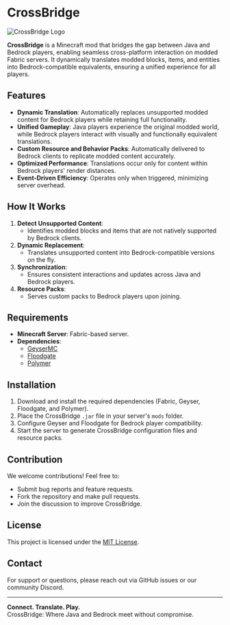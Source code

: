 # CrossBridge
![CrossBridge Logo](https://github.com/CrossBridge/assets/assets/70666B4C-CE46-40E5-8E0D-7A50E32CFB78.png)


**CrossBridge** is a Minecraft mod that bridges the gap between Java and Bedrock players, enabling seamless cross-platform interaction on modded Fabric servers. It dynamically translates modded blocks, items, and entities into Bedrock-compatible equivalents, ensuring a unified experience for all players.

## Features
- **Dynamic Translation**: Automatically replaces unsupported modded content for Bedrock players while retaining full functionality.
- **Unified Gameplay**: Java players experience the original modded world, while Bedrock players interact with visually and functionally equivalent translations.
- **Custom Resource and Behavior Packs**: Automatically delivered to Bedrock clients to replicate modded content accurately.
- **Optimized Performance**: Translations occur only for content within Bedrock players' render distances.
- **Event-Driven Efficiency**: Operates only when triggered, minimizing server overhead.

## How It Works
1. **Detect Unsupported Content**:
   - Identifies modded blocks and items that are not natively supported by Bedrock clients.
2. **Dynamic Replacement**:
   - Translates unsupported content into Bedrock-compatible versions on the fly.
3. **Synchronization**:
   - Ensures consistent interactions and updates across Java and Bedrock players.
4. **Resource Packs**:
   - Serves custom packs to Bedrock players upon joining.

## Requirements
- **Minecraft Server**: Fabric-based server.
- **Dependencies**:
  - [GeyserMC](https://geysermc.org) 
  - [Floodgate](https://github.com/GeyserMC/Floodgate)
  - [Polymer](https://github.com/Patbox/polymer) 

## Installation
1. Download and install the required dependencies (Fabric, Geyser, Floodgate, and Polymer).
2. Place the CrossBridge `.jar` file in your server's `mods` folder.
3. Configure Geyser and Floodgate for Bedrock player compatibility.
4. Start the server to generate CrossBridge configuration files and resource packs.

## Contribution
We welcome contributions! Feel free to:
- Submit bug reports and feature requests.
- Fork the repository and make pull requests.
- Join the discussion to improve CrossBridge.

## License
This project is licensed under the [MIT License](LICENSE).

## Contact
For support or questions, please reach out via GitHub issues or our community Discord.

---
**Connect. Translate. Play.**  
CrossBridge: Where Java and Bedrock meet without compromise.
